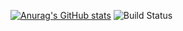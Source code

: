 [![Anurag's GitHub stats](https://github-readme-stats.vercel.app/api?username=jaypeepeep)](https://github.com/anuraghazra/github-readme-stats)
![Build Status](https://img.shields.io/github/workflow/status/jaypeepeep/Ibaybay-Mo-Isasalin-Ko/CI)
